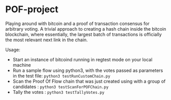 # POF-project
Playing around with bitcoin and a proof of transaction consensus for arbitrary voting. A trivial approach to creating 
a hash chain inside the bitcoin blockchain, where essentially, the largest batch of transactions is officially 
the most relevant next link in the chain.

Usage:
- Start an instance of bitcoind running in regtest mode on your local machine
- Run a sample flow using python3, with the votes passed as parameters in the test file: `python3 testRunCustomChain.py`
- Scan the Proof Of Flow chain that was just created using with a group of candidates : `python3 testScanForPOFChain.py`
- Tally the votes : `python3 testTallyVotes.py`

